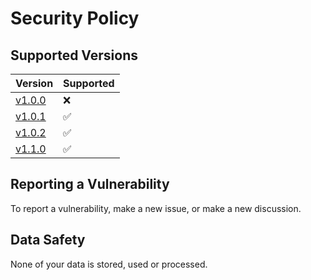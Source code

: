 # Security Policy

## Supported Versions

| Version | Supported          |
| ------- | ------------------ |
| [v1.0.0](https://github.com/a-tesseract/Othello/releases/tag/v1.0.1)   | ❌ |
| [v1.0.1](https://github.com/a-tesseract/Othello/releases/tag/v1.0.1)   | ✅ |
| [v1.0.2](https://github.com/a-tesseract/Othello/releases/tag/v1.0.2)   | ✅ |
| [v1.1.0](https://github.com/a-tesseract/Othello/releases/tag/v1.1.0)   | ✅ |

## Reporting a Vulnerability

To report a vulnerability, make a new issue, or make a new discussion.

## Data Safety

None of your data is stored, used or processed.
